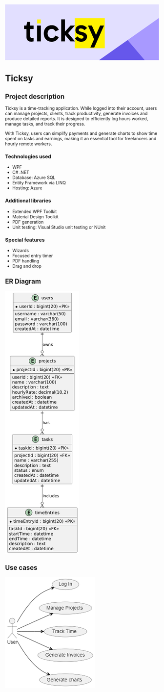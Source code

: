 ![ticksy banner](images/banner.png)

# Ticksy

## Project description

Ticksy is a time-tracking application. While logged into their account, users can manage projects, clients, track productivity, generate invoices and produce detailed reports. It is designed to efficiently log hours worked, manage tasks, and track their progress.

With Ticksy, users can simplify payments and generate charts to show time spent on tasks and earnings, making it an essential tool for freelancers and hourly remote workers.

### Technologies used

-   WPF
-   C# .NET
-   Database: Azure SQL
-   Entity Framework via LINQ
-   Hosting: Azure

### Additional libraries

-   Extended WPF Toolkit
-   Material Design Toolkit
-   PDF generation
-   Unit testing: Visual Studio unit testing or NUnit

### Special features

-   Wizards
-   Focused entry timer
-   PDF handling
-   Drag and drop

## ER Diagram

![ER diagram](images/er-diagram.png)

## Use cases

![Use cases](images/use-cases.png)
